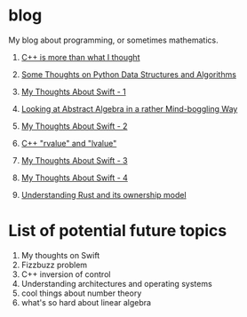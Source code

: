 # blog
My blog about programming, or sometimes mathematics. 

1. [C++ is more than what I thought](https://github.com/Skk-tj/blog/blob/main/c_plus_plus_is_more_than_what_i_thought.md)

2. [Some Thoughts on Python Data Structures and Algorithms](https://github.com/Skk-tj/blog/blob/main/some_thoughts_on_pytho.md)

3. [My Thoughts About Swift - 1](https://github.com/Skk-tj/blog/blob/main/my_thoughts_about_swift_1.md)

4. [Looking at Abstract Algebra in a rather Mind-boggling Way](https://github.com/Skk-tj/blog/blob/main/abstract_algebra.md)

5. [My Thoughts About Swift - 2](https://github.com/Skk-tj/blog/blob/main/my_thoughts_about_swift_2.md)

6. [C++ "rvalue" and "lvalue"](https://github.com/Skk-tj/blog/blob/main/c_plus_plus_rvalue_lvalue.md)

7. [My Thoughts About Swift - 3](https://github.com/Skk-tj/blog/blob/main/my_thoughts_about_swift_3.md)

8. [My Thoughts About Swift - 4](https://github.com/Skk-tj/blog/blob/main/my_thoughts_about_swift_4.md)

9. [Understanding Rust and its ownership model](https://github.com/Skk-tj/blog/blob/main/understand_rust_and_its_ownership_model.md)

# List of potential future topics

1. My thoughts on Swift
2. Fizzbuzz problem
3. C++ inversion of control
4. Understanding architectures and operating systems
5. cool things about number theory
6. what's so hard about linear algebra